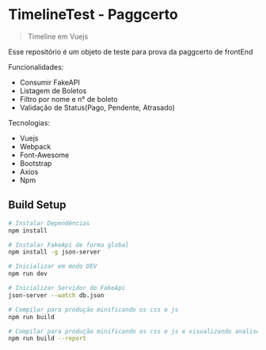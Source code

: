# TimelineTest - Paggcerto

> Timeline em Vuejs

Esse repositório é um objeto de teste para prova da paggcerto de frontEnd

Funcionalidades:
  - Consumir FakeAPI
  - Listagem de Boletos
  - Filtro por nome e n° de boleto
  - Validação de Status(Pago, Pendente, Atrasado)

Tecnologias:
 - Vuejs
 - Webpack
 - Font-Awesome
 - Bootstrap
 - Axios
 - Npm


## Build Setup

``` bash
# Instalar Dependências
npm install

# Instalar FakeApi de forma global
npm install -g json-server

# Inicializar em modo DEV
npm run dev

# Inicializar Servidor do FakeApi
json-server --watch db.json

# Compilar para produção minificando os css e js
npm run build

# Compilar para produção minificando os css e js e visualizando analise de performance e erros
npm run build --report
```
